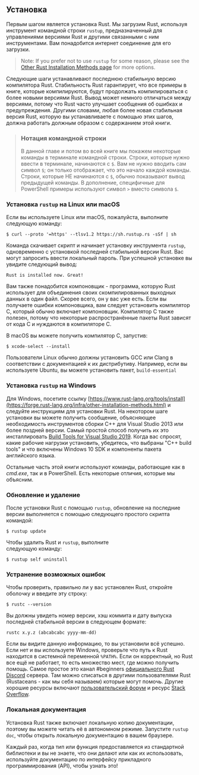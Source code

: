 ## Установка

Первым шагом является установка Rust. Мы загрузим Rust, используя инструмент командной строки `rustup`, предназначенный для управлениями версиями Rust и другими связанными с ним инструментами. Вам понадобится интернет соединение для его загрузки.

> Note: If you prefer not to use `rustup` for some reason, please see the [Other Rust Installation Methods page](https://forge.rust-lang.org/infra/other-installation-methods.html) for more options.

Следующие шаги устанавливают последнюю стабильную версию компилятора Rust. Стабильность Rust гарантирует, что все примеры в книге, которые компилируются, будут продолжать компилироваться с более новыми версиями Rust. Вывод может немного отличаться между версиями, потому что Rust часто улучшает сообщения об ошибках и предупреждения. Другими словами, любая более новая стабильная версия Rust, которую вы устанавливаете с помощью этих шагов, должна работать должным образом с содержанием этой книги.

> ### Нотация командной строки
>
> В данной главе и потом во всей книге мы покажем некоторые команды в терминале командной строки. Строки, которые нужно ввести в терминале, начинаются с `$`. Вам не нужно вводить сам символ  `$`; он только отображает, что это начало каждой команды. Строки, которые НЕ начинаются с `$`, обычно показывают вывод предыдущей команды. В дополнение, специфичные для PowerShell примеры используют символ `>` вместо символа `$`.

### Установка `rustup` на Linux или macOS

Если вы используете Linux или macOS, пожалуйста, выполните следующую команду:

```console
$ curl --proto '=https' --tlsv1.2 https://sh.rustup.rs -sSf | sh
```

Команда скачивает скрипт и начинает установку инструмента `rustup`, одновременно с установкой последней стабильной версии Rust. Вас могут запросить ввести локальный пароль. При успешной установке вы увидите следующий вывод:

```text
Rust is installed now. Great!
```

Вам также понадобится компоновщик - программа, которую Rust использует для объединения своих скомпилированных выходных данных в один файл. Скорее всего, он у вас уже есть. Если вы получаете ошибки компоновщика, вам следует установить компилятор C, который обычно включает компоновщик. Компилятор C также полезен, потому что некоторые распространённые пакеты Rust зависят от кода C и нуждаются в компиляторе C.

В macOS вы можете получить компилятор C, запустив:

```console
$ xcode-select --install
```

Пользователи Linux обычно должны установить GCC или Clang в соответствии с документацией к их дистрибутиву. Например, если вы используете Ubuntu, вы можете установить пакет, `build-essential`

### Установка `rustup` на Windows

Для Windows, посетите ссылку [https://www.rust-lang.org/tools/install](https://forge.rust-lang.org/infra/other-installation-methods.html) и следуйте инструкциям для установки Rust. На некотором шаге установки вы можете получить сообщение, объясняющее необходимость инструментов сборки C++ для Visual Studio 2013 или более поздней версии. Самый простой способ получить их это инсталлировать [Build Tools for Visual Studio 2019](https://visualstudio.microsoft.com/visual-cpp-build-tools/). Когда вас спросят, какие рабочие нагрузки установить, убедитесь, что выбраны "C++ build tools" и что включены Windows 10 SDK и компоненты пакета английского языка.

Остальные часть этой книги используют команды, работающие как в *cmd.exe*, так и в PowerShell. Есть некоторые отличия, которые мы объясним.

### Обновление и удаление

После установки Rust с помощью `rustup`, обновление на последние версии выполняется с помощью следующего простого скрипта командой:

```console
$ rustup update
```

Чтобы удалить Rust и `rustup`, выполните<br>следующую команду:

```console
$ rustup self uninstall
```

### Устранение возможных ошибок

Чтобы проверить, правильно ли у вас установлен Rust, откройте оболочку и введите эту строку:

```console
$ rustc --version
```

Вы должны увидеть номер версии, хэш коммита и дату выпуска последней стабильной версии в следующем формате:

```text
rustc x.y.z (abcabcabc yyyy-mm-dd)
```

Если вы видите данную информацию, то вы установили всё успешно. Если нет и вы используете Windows, проверьте что путь к  Rust находится в системной переменной `%PATH%`. Если он корректный, но Rust все ещё не работает, то есть множество мест, где можно получить помощь. Самое простое это канал #beginners [официального Rust Discord](https://discord.gg/rust-lang) сервера. Там можно списаться в другими пользователями Rust (Rustaceans -  как мы себя называем) которые могут помочь. Другие хорошие ресурсы включают [пользовательский форум](https://users.rust-lang.org/) и ресурс [Stack Overflow](https://stackoverflow.com/questions/tagged/rust).

### Локальная документация

Установка Rust также включает локальную копию документации, поэтому вы можете читать её в автономном режиме. Запустите `rustup doc`, чтобы открыть локальную документацию в вашем браузере.

Каждый раз, когда тип или функция предоставляется из стандартной библиотеки и вы не знаете, что они делают или как их использовать, используйте документацию по интерфейсу прикладного программирования (API), чтобы узнать это!
